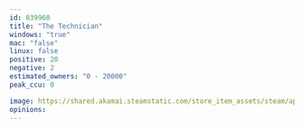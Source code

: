 ```yaml
---
id: 839960
title: "The Technician"
windows: "true"
mac: "false"
linux: false
positive: 20
negative: 2
estimated_owners: "0 - 20000"
peak_ccu: 0

image: https://shared.akamai.steamstatic.com/store_item_assets/steam/apps/839960/header.jpg?t=1599672250
opinions:
---
```

